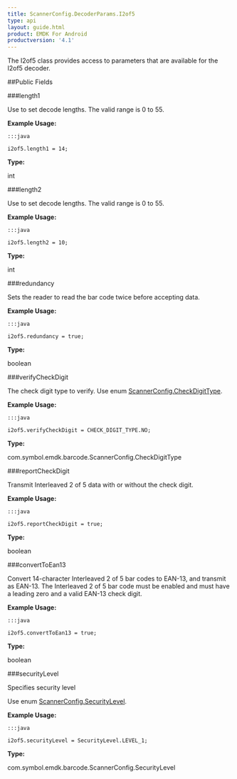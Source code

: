 ```yaml
---
title: ScannerConfig.DecoderParams.I2of5
type: api
layout: guide.html
product: EMDK For Android
productversion: '4.1'
---
```



The I2of5 class provides access to parameters that are available for
 the I2of5 decoder.

##Public Fields

###length1

Use to set decode lengths. The valid range is 0 to 55.
 
 

**Example Usage:**
	
	:::java
	
	i2of5.length1 = 14;
	


**Type:**

int

###length2

Use to set decode lengths. The valid range is 0 to 55.
 
 

**Example Usage:**
	
	:::java
	
	i2of5.length2 = 10;
	


**Type:**

int

###redundancy

Sets the reader to read the bar code twice before accepting data.
 
 

**Example Usage:**
	
	:::java
	
	i2of5.redundancy = true;
	


**Type:**

boolean

###verifyCheckDigit

The check digit type to verify. Use enum
 [ ScannerConfig.CheckDigitType](../ScannerConfig-CheckDigitType).
 
 

**Example Usage:**
	
	:::java
	
	i2of5.verifyCheckDigit = CHECK_DIGIT_TYPE.NO;
	


**Type:**

com.symbol.emdk.barcode.ScannerConfig.CheckDigitType

###reportCheckDigit

Transmit Interleaved 2 of 5 data with or without the check digit.
 
 

**Example Usage:**
	
	:::java
	
	i2of5.reportCheckDigit = true;
	


**Type:**

boolean

###convertToEan13

Convert 14-character Interleaved 2 of 5 bar codes to EAN-13, and
 transmit as EAN-13. The Interleaved 2 of 5 bar code must be
 enabled and must have a leading zero and a valid EAN-13 check
 digit.
 
 

**Example Usage:**
	
	:::java
	
	i2of5.convertToEan13 = true;
	


**Type:**

boolean

###securityLevel

Specifies security level
 
 Use enum [ ScannerConfig.SecurityLevel](../ScannerConfig-SecurityLevel).
 
 

**Example Usage:**
	
	:::java
	
	i2of5.securityLevel = SecurityLevel.LEVEL_1;
	


**Type:**

com.symbol.emdk.barcode.ScannerConfig.SecurityLevel












